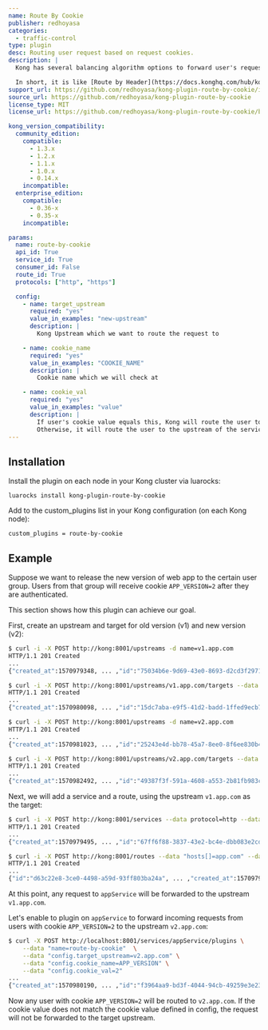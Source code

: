 ```yaml
---
name: Route By Cookie
publisher: redhoyasa
categories:
  - traffic-control
type: plugin
desc: Routing user request based on request cookies.
description: |
  Kong has several balancing algorithm options to forward user's request. Even though users will be routed consistently by Kong, we cannot determine which users will go to the certain host. This plugin will route user requests based on request cookies in deterministic way.

  In short, it is like [Route by Header](https://docs.konghq.com/hub/kong-inc/route-by-header/), but it looks at the request cookie instead of request header.
support_url: https://github.com/redhoyasa/kong-plugin-route-by-cookie/issues
source_url: https://github.com/redhoyasa/kong-plugin-route-by-cookie
license_type: MIT
license_url: https://github.com/redhoyasa/kong-plugin-route-by-cookie/blob/master/LICENSE

kong_version_compatibility:
  community_edition:
    compatible:
      - 1.3.x
      - 1.2.x
      - 1.1.x
      - 1.0.x
      - 0.14.x
    incompatible:
  enterprise_edition:
    compatible:
      - 0.36-x
      - 0.35-x
    incompatible:

params:
  name: route-by-cookie
  api_id: True
  service_id: True
  consumer_id: False
  route_id: True
  protocols: ["http", "https"]

  config:
    - name: target_upstream
      required: "yes"
      value_in_examples: "new-upstream"
      description: |
        Kong Upstream which we want to route the request to

    - name: cookie_name
      required: "yes"
      value_in_examples: "COOKIE_NAME"
      description: |
        Cookie name which we will check at

    - name: cookie_val
      required: "yes"
      value_in_examples: "value"
      description: |
        If user's cookie value equals this, Kong will route the user to `target_upstream`.
        Otherwise, it will route the user to the upstream of the service.
---
```


## Installation

Install the plugin on each node in your Kong cluster via luarocks:

```
luarocks install kong-plugin-route-by-cookie
```

Add to the custom_plugins list in your Kong configuration (on each Kong node):

```
custom_plugins = route-by-cookie
```

## Example

Suppose we want to release the new version of web app to the certain user group. Users from that group will receive cookie `APP_VERSION=2` after they are authenticated.

This section shows how this plugin can achieve our goal.

First, create an upstream and target for old version (v1) and new version (v2):

```bash
$ curl -i -X POST http://kong:8001/upstreams -d name=v1.app.com
HTTP/1.1 201 Created
...
{"created_at":1570979348, ... ,"id":"75034b6e-9d69-43e0-8693-d2cd3f297108"}
```

```bash
$ curl -i -X POST http://kong:8001/upstreams/v1.app.com/targets --data target="v1.host:80"
HTTP/1.1 201 Created
...
{"created_at":1570980098, ... ,"id":"15dc7aba-e9f5-41d2-badd-1ffed9ecb7f0"}
```

```bash
$ curl -i -X POST http://kong:8001/upstreams -d name=v2.app.com
HTTP/1.1 201 Created
...
{"created_at":1570981023, ... ,"id":"25243e4d-bb78-45a7-8ee0-8f6ee830b4d7"}
```

```bash
$ curl -i -X POST http://kong:8001/upstreams/v2.app.com/targets --data target="v2.host:80"
HTTP/1.1 201 Created
...
{"created_at":1570982492, ... ,"id":"49387f3f-591a-4608-a553-2b81fb983ca1"}
```

Next, we will add a service and a route, using the upstream `v1.app.com` as the target:

```bash
$ curl -i -X POST http://kong:8001/services --data protocol=http --data host=v1.app.com --data name=appService
HTTP/1.1 201 Created
...
{"created_at":1570979495, ... ,"id":"67ff6f88-3837-43e2-bc4e-dbb083e2cd5c"}
```

```bash
$ curl -i -X POST http://kong:8001/routes --data "hosts[]=app.com" --data "paths[]=/" --data service.id=67ff6f88-3837-43e2-bc4e-dbb083e2cd5c
HTTP/1.1 201 Created
...
{"id":"d63c22e8-3ce0-4498-a59d-93ff803ba24a", ... ,"created_at":1570979704}
```

At this point, any request to `appService` will be forwarded to the upstream `v1.app.com`.

Let's enable to plugin on `appService` to forward incoming requests from users with cookie `APP_VERSION=2` to the upstream `v2.app.com`:

```bash
$ curl -X POST http://localhost:8001/services/appService/plugins \
    --data "name=route-by-cookie"  \
    --data "config.target_upstream=v2.app.com" \
    --data "config.cookie_name=APP_VERSION" \
    --data "config.cookie_val=2"
...
{"created_at":1570980190, ... ,"id":"f3964aa9-bd3f-4044-94cb-49259e3e2349"}
```

Now any user with cookie `APP_VERSION=2` will be routed to `v2.app.com`. If the cookie value does not match the cookie value defined in config, the request will not be forwarded to the target upstream.
